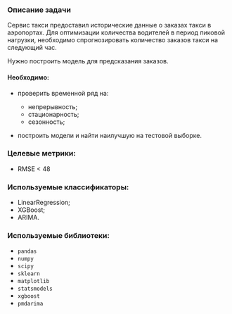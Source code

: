 ### Описание задачи

Сервис такси предоставил исторические данные о заказах такси в аэропортах. Для оптимизации количества водителей
в период пиковой нагрузки, необходимо спрогнозировать количество заказов такси на следующий час.  

Нужно построить модель для предсказания заказов.

#### Необходимо:
- проверить временной ряд на:
  - непрерывность;
  - стационарность;
  - сезонность;
  
- построить модели и найти наилучшую на тестовой выборке.

### Целевые метрики:
- RMSE < 48

### Используемые классификаторы:  
- LinearRegression;
- XGBoost;
- ARIMA.

### Используемые библиотеки:  
- `pandas`
- `numpy`
- `scipy`
- `sklearn`  
- `matplotlib`
- `statsmodels`
- `xgboost`
- `pmdarima`
